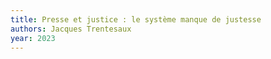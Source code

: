 ```yaml
---
title: Presse et justice : le système manque de justesse
authors: Jacques Trentesaux
year: 2023
---
```


